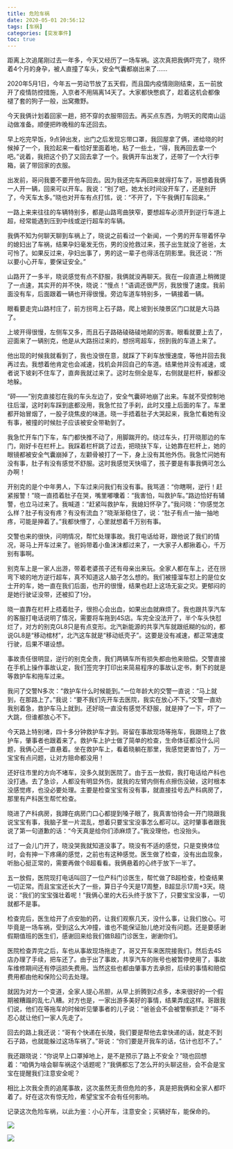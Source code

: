```yaml
---
title: 危险车祸
date: 2020-05-01 20:56:12
tags: [车祸]
categories: [突发事件]
toc: true
---
```


距离上次追尾刚过去一年多，今天又经历了一场车祸。这次真把我俩吓完了，晓怀着4个月的身孕，被人直撞了车头，安全气囊都崩出来了……

2020年5月1日，今年五一劳动节放了五天假，而且国内疫情刚刚结束，五一前放开了疫情防控措施，入京者不用隔离14天了。大家都快憋疯了，趁着这机会都像褪了套的狗子一般，出窝撒野。

<!--more-->

今天我俩计划着回家一趟，把不穿的衣服带回去。再买点东西，为明天的爬南山运动做准备。顺便把昨晚租的车还回去。

早上吃完早饭，9点钟出发，出门之后发现忘带口罩，我回屋拿了俩，递给晓的时候掉了一个，我捡起来一看恰好里面着地，粘了一些土，“得，我再回去拿一个吧。”说着，我把这个扔了又回去拿了一个。我俩开车出发了，还带了一个大行李箱，装了带回家的衣服。

出发前，哥问我要不要开他车回去。因为我还完车再回来就得打车了，哥想着我俩一人开一辆，回来可以开车。我说：“别了吧，她太长时间没开车了，还是别开了，今天车太多。”晓也对开车有点打怵，说：“不开了，下午我俩打车回来。”

一路上来来往往的车辆特别多，都是山路弯曲狭窄，要想超车必须开到逆行车道上超，经常能遇到压到中线或逆行超车的车辆。

我俩不知为何聊天聊到车祸上了，晓说之前看过一个新闻，一个男的开车带着怀孕的媳妇出了车祸，结果孕妇毫发无伤，男的没抢救过来，孩子出生就没了爸爸，太可怜了。如果反过来，孕妇出事了，男的这一辈子也得活在阴影里。我还说：“所以要小心开车，要保证安全。”

山路开了一多半，晓说感觉有点不舒服，我俩就没再聊天。我在一段直道上稍微提了一点速，其实开的并不快，晓说：“慢点！”语调还很严厉，我放慢了速度。我前面没有车，后面跟着一辆也开得很慢。旁边车道车特别多，一辆接着一辆。

眼看要走完山路村庄了，前方拐弯上石子路，爬上坡到长陵景区门口就是大马路了。

上坡开得很慢，左侧车又多，而且石子路硌碐硌碐地颠的厉害。眼看就要上去了，迎面来了一辆别克，他是从大路拐过来的，想拐弯超车，拐到我的车道上来了。

他出现的时候我就看到了，我也没很在意，就踩了下刹车放慢速度，等他并回去我再过去。我想着他肯定也会减速，找机会并回自己的车道。结果他并没有减速，或者说下坡刹不住车了，直奔我就过来了。这时左侧全是车，右侧就是栏杆，躲都没地躲。

“砰——”别克直接怼在我的车头左边了，安全气囊砰地崩了出来。车就不受控制地往后溜，这时刹车踩到底都没用，我急忙拉了手刹，此时又撞上后面的车了。车里都开始冒烟了，一股子烧焦皮的味道。晓一手捂着肚子大哭起来，我急忙看她有没有事，被撞的时候肚子应该被安全带勒到了。

我急忙开车门下车，车门都快推不动了，用脚踹开的。绕过车头，打开晓那边的车门，刚好卡在栏杆上。我踩着栏杆跳了过去，把晓扶下车，让她靠在栏杆上，她的眼镜都被安全气囊崩掉了，左颧骨被打了一下，身上没有其他外伤。我急忙问她有没有事，肚子有没有感觉不舒服。这时我感觉天快塌了，孩子要是有事我俩可怎么办啊！

开别克的是个中年男人，下车过来问我们有没有事。我骂道：“你瞎啊，逆行！赶紧报警！”晓一直捂着肚子在哭，嘴里嘟囔着：“我害怕，叫救护车。”路边恰好有辅警，也立马过来了。我喊道：“赶紧叫救护车，我媳妇怀孕了。”我问晓：“你感觉怎么样？肚子有没有疼？有没有流血？”晓渐渐稳住了，说：“肚子有点一抽一抽地疼，可能是抻着了。”我都快懵了，心里就想着千万别有事。

交警也来的很快，问明情况，帮忙处理事故。我打电话给哥，跟他说了我们的情况，哥马上开车过来了。爸妈带着小鱼沫沫都过来了，一大家子人都揪着心，千万别有事啊。

别克车上是一家人出游，带着老婆孩子还有母亲出来玩。全家人都在车上，还在拐弯下坡的地方逆行超车，真不知道这人脑子怎么想的。我们被撞溜车怼上的是位女士开的车，她一直在我们后面，也开的很慢，结果也赶上这场无妄之灾。更郁闷的是她行驶证没带，还被扣了1分。

晓一直靠在栏杆上捂着肚子，很担心会出血，如果出血就麻烦了。我也跟共享汽车的客服打电话说明了情况，需要将车拖到4S店。车完全没法开了，半个车头快怼烂了，对方的别克GL8只是有点变形。北汽新能源的共享汽车就跟纸糊的似的，都说GL8是“移动棺材”，北汽这车就是“移动纸壳子”。这要是没有减速，都正常速度行驶，后果不堪设想。

事故责任很明显，逆行的别克全责，我们两辆车所有损失都由他来赔偿。交警直接在手机上操作事故认定，我们签完字打印出来简易程序的事故认定书，剩下的就是等救护车和拖车过来。

我问了交警N多次：“救护车什么时候能到。”一位年龄大的交警一直说：“马上就到，在那路上了。”我说：“要不我们先开车去医院，我实在放心不下。”交警一直劝我别着急，救护车马上就到。还好晓一直没有感觉不舒服，就是抻了一下，吓了一大跳，但谁都放心不下。

今天路上特别堵，四十多分钟救护车才到。哥留在事故现场等拖车，我跟晓上了救护车，肇事者也跟着来了。救护车上护士做了简单的检查，生命体征都没什么问题，我俩心还一直悬着。坐在救护车上，看着晓躺在那里，我感觉更害怕了，万一宝宝有点问题，让对方赔命都没用！

还好往市里的方向不堵车，没多久就到医院了。由于五一放假，我打电话给产科也没打通。去了急诊，人都没有明显外伤，就我的左臂内侧有点擦伤没破，这时根本没感觉疼，也没必要处理。主要是检查宝宝有没有事，就直接挂号去产科病房了，那里有产科医生帮忙检查。

晓进了产科病房，我蹲在病房门口心都提到嗓子眼了，我真害怕待会一开门晓跟我说宝宝有事，我脑子里一片混乱，想着只要宝宝没事怎么都可以。这时肇事者跟我说了第一句道歉的话：“今天真是给你们添麻烦了。”我没理他，也没抬头。

过了一会儿门开了，晓没哭我就知道没事了。晓没有不适的感觉，只是变换体位时，会有抻一下疼痛的感觉，之前也有这种感觉。医生做了检查，没有出血现象，听胎心挺正常的，需要再做个B超看看。我俩悬着的心终于放下一半了。

五一放假，医院现打电话叫回了一位产科门诊医生，帮忙做了B超检查，检查结果一切正常。而且宝宝还长大了一些，算日子今天是17周整，B超显示17周+3天。晓说：“我们的宝宝强壮着呢！”我俩心里的大石头终于放下了，只要宝宝没事，一切就都不是事。

检查完后，医生给开了点安胎的药，让我们观察几天，没什么事，让我们放心。可毕竟是一场车祸，受到这么大冲撞，谁也不能保证胎儿绝对没有问题。还是要感谢假期值班的医生们，感谢回来给我们做B超门诊医生，谢谢你们。

医院检查弄完之后，车也从事故现场拖走了，哥又开车来医院接我们，然后去4S店办理了手续，把车还了。由于出了事故，共享汽车的账号也被暂停使用了，事故车维修期间还有停运损失费用。当然这些也都由肇事方去承担，后续的事情和赔偿费用都由他和保险公司去处理。

就因为对方一个变道，全家人提心吊胆，从早上折腾到2点多，本来很好的一个假期被糟蹋的乱七八糟。对方也是，一家出游多美好的事情，结果弄成这样。哥跟我们说，他们在等拖车的时候听见肇事者的儿子说：“爸爸会不会被警察抓走？”哥不忍心就让他们一家人先走了。

回去的路上我还说：“哥有个快递在长陵，我们要是帮他去拿快递的话，就走不到石子路，也就能躲过这场车祸了。”哥说：“你们要是开我车的话，估计也怼不了。”

我还跟晓说：“你说早上口罩掉地上，是不是预示了路上不安全？”晓也回想着：“咱俩为啥会聊车祸这个话题呢？”我俩都忘了怎么开的头聊这些，会不会是宝宝在提醒我们注意安全呢？

相比上次我全责的追尾事故，这次虽然无责但危险的多，真是把我俩和全家人都吓着了。好在这次有惊无险，希望宝宝不会有任何影响。

记录这次危险车祸，以此为鉴：小心开车，注意安全；买辆好车，能保命的。

![](https://imagedb-1257991841.cos.ap-beijing.myqcloud.com/10321588398771.jpg)

![](https://imagedb-1257991841.cos.ap-beijing.myqcloud.com/10331588398795.jpg)
